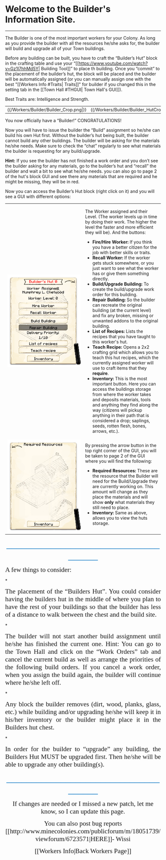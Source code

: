 # Welcome to the Builder's Information Site.
<hr>

The Builder is one of the most important workers for your Colony. As long as you provide the builder with all the resources he/she asks for, the builder will build and upgrade all of your Town buildings.

Before any building can be built, you have to craft the “Builder’s Hut” block in the crafting table and use your “[[https://www.youtube.com/watch?v=Gz1I7hhMd5Y| Building Tool]]” to place th building. Once you “commit” to the placement of the builder’s hut, the block will be placed and the builder will be automatically assigned (or you can manually assign one with the best "[[Workers Info #Traits| Traits]]" for builder if you changed this in the setting tab in the [[Town Hall #THGUI| Town Hall's GUI]]).

Best Traits are: Intelligence and Strength.

<center>
<table>
<tr>
<td>{{/Workers/Builder/Builder_Crop.png|}}</td>
<td>{{/Workers/Builder/Builder_HutCrop.png|}}</td>
<td>{{/Workers/Builder/Builder_Crop2.png|}}</td>
</tr>
</table>
</center>

You now officially have a &ldquo;Builder!&rdquo; CONGRATULATIONS!

Now you will have to issue the builder the “Build” assignment so he/she can build his own Hut first. Without the builder’s hut being built, the builder cannot build any other buildings. The builder will be asking for the materials he/she needs. Make sure to check the “chat” regularly to see what materials the builder is requesting for any build/upgrade.

**Hint:** If you see the builder has not finished a work order and you don’t see the builder asking for any materials, go to the builder’s hut and “recall” the builder and wait a bit to see what he/she needs. you can also go to page 2 of the hut's block GUI and see there any materials that are required and he might be missing, they will be in red.

Now you can access the Builder’s Hut block (right click on it) and you will see a GUI with different options:

<table style="width: 100%;">
  <tbody>
    <tr>
      <td style="width: 50%;"><img src="../assets/images/gui/buildergui.png" alt="Builder GUI"></td>
      <td style="width: 50%;">
        <p>The Worker assigned and their Level. (The worker levels up in time by doing their work. The higher the level the faster and more efficient they will be). And the buttons:</p>
        <ul>
          <li><strong>Fire/Hire Worker:</strong> If you think you have a better citizen for the job with better skills or traits.</li>
          <li><strong>Recall Worker:</strong> If the worker gets stuck somewhere, or you just want to see what the worker has or give them something directly.</li>
          <li><strong>Build/Upgrade Building:</strong> To create the build/upgrade work order for this building.</li>
          <li><strong>Repair Building:</strong> So the builder can recreate the original building (at the current level) and fix any broken, missing or unwanted addons to the original building.</li>
          <li><strong>List of Recipes:</strong> Lists the recipes that you have taught to this worker&#39;s hut.</li>
          <li><strong>Teach Recipe:</strong> Opens a 2x2 crafting grid which allows you to teach this hut recipes, which the currently assigned worker will use to craft items that they <strong>require</strong>.</li>
          <li><strong>Inventory:</strong> This is the most important button. Here you can access the buildings storage from where the worker takes and deposits materials, tools and anything they find along the way (citizens will pickup anything in their path that is considered a drop; saplings, seeds, rotten flesh, bones, arrows, etc.).</li>
        </ul>
      </td>
    </tr>
    <tr>
      <td style="width: 50%;"><img src="../assets/images/gui/buildergui2.png" alt="Builder GUI 2"></td>
      <td style="width: 50%;">By pressing the arrow button in the top right corner of the GUI, you will be taken to page 2 of the GUI where you will find the following:
        <ul>
          <li><strong>Required Resources:</strong> These are the resource that the Builder will need for the Build/Upgrade they are currently working on. This amount will change as they place the materials and will show <strong>only</strong> what materials they still need to place.</li>
          <li><strong>Inventory:</strong> Same as above, allows you to view the huts storage.</li>
        </ul>
      </td>
    </tr>
  </tbody>
</table>

<p style="text-align: center;"><span style="font-family: 'Times New Roman',serif; font-size: 24.0pt; color: #0070c0;">_____________________________________</span></p>

<p><span style="font-size: 16pt; font-family: times new roman,times;">A few things to consider:

*<p style="text-align: justify;"><span style="font-size: 16pt; font-family: times new roman,times;">The placement of the “Builders Hut”. You could consider having the builders hut in the middle of where you plan to have the rest of your buildings so that the builder has less of a distance to walk between the chest and the build site.</span><p>

*<p style="text-align: justify;"><span style="font-size: 16pt; font-family: times new roman,times;">The builder will not start another build assignment until he/she has finished the current one.
Hint: You can go to the Town Hall and click on the “Work Orders” tab and cancel the current build as well as arrange the priorities of the following build orders. If you cancel a work order, when you assign the build again, the builder will continue where he/she left off.</span><p>

*<p style="text-align: justify;"><span style="font-size: 16pt; font-family: times new roman,times;">Any block the builder removes (dirt, wood, planks, glass, etc.) while building and/or upgrading he/she will keep it in his/her inventory or the builder might place it in the Builders hut chest.</span><p>

*<p style="text-align: justify;"><span style="font-size: 16pt; font-family: times new roman,times;">In order for the builder to “upgrade” any building, the Builders Hut MUST be upgraded first. Then he/she will be able to upgrade any other building(s).</span><p>

<p style="text-align: center;"><span style="font-family: 'Times New Roman',serif; font-size: 24.0pt; color: #0070c0;">_____________________________________</span></p>

<p style="text-align: center;"><span style="font-size: 16pt; font-family: times new roman,times;">If changes are needed or I missed a new patch, let me know, so I can update this page.</span><p>

<p style="text-align: center;"><span style="font-size: 16pt; font-family: times new roman,times;">You can also post bug reports [[http://www.minecolonies.com/publicforum/m/18051739/viewforum/6723571|HERE]]- Wissi</span><p>

<p style="text-align: center;"><span style="font-size: 16pt; font-family: times new roman,times;">[[Workers Info|Back Workers Page]]</span><p>
